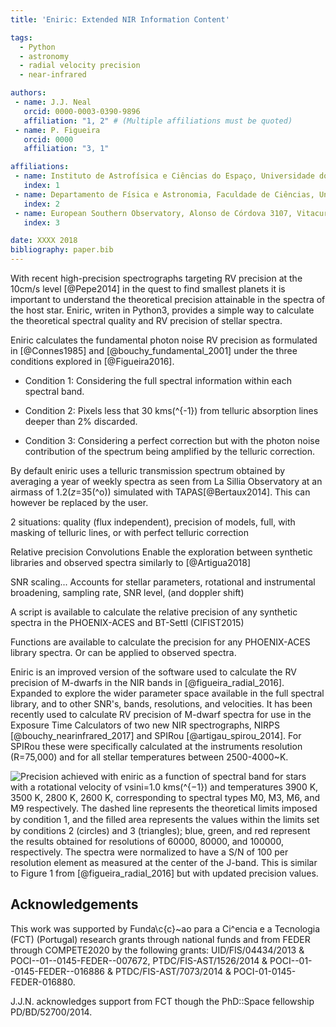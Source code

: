 ```yaml
---
title: 'Eniric: Extended NIR Information Content'

tags:
  - Python
  - astronomy
  - radial velocity precision
  - near-infrared

authors:
 - name: J.J. Neal
   orcid: 0000-0003-0390-9896
   affiliation: "1, 2" # (Multiple affiliations must be quoted)
 - name: P. Figueira
   orcid: 0000
   affiliation: "3, 1"

affiliations:
 - name: Instituto de Astrofísica e Ciências do Espaço, Universidade do Porto, CAUP, Rua das Estrelas, 4150-762, Porto, Portugal
   index: 1
 - name: Departamento de Física e Astronomia, Faculdade de Ciências, Universidade do Porto, Rua do Campo Alegre, 4169-007, Porto, Portugal
   index: 2
 - name: European Southern Observatory, Alonso de Córdova 3107, Vitacura, Casilla 19001, Santiago 19, Chile
   index: 3

date: XXXX 2018
bibliography: paper.bib
---
```


With recent high-precision spectrographs targeting RV precision at the 10cm/s level [@Pepe2014] in the quest to find smallest planets it is important to understand the theoretical precision attainable in the spectra of the host star.
Eniric, writen in Python3, provides a simple way to calculate the theoretical spectral quality and RV precision of stellar spectra.


Eniric calculates the fundamental photon noise RV precision as formulated in [@Connes1985] and [@bouchy_fundamental_2001] under the three conditions explored in [@Figueira2016].

 - Condition 1: Considering the full spectral information within each spectral band.

 - Condition 2: Pixels less that 30 kms\(^{-1}\) from telluric absorption lines deeper than 2% discarded.

 - Condition 3: Considering a perfect correction but with the photon noise contribution of the spectrum being amplified by the telluric correction.

By default eniric uses a telluric transmission spectrum obtained by averaging a year of weekly spectra as seen from La Sillia Observatory at an airmass of 1.2(*z*=35\(^o\)) simulated with TAPAS[@Bertaux2014]. This can however be replaced by the user.

2 situations:  quality (flux independent), precision of models, full, with masking of telluric lines, or with perfect telluric correction

Relative precision
Convolutions
Enable the exploration between synthetic libraries and observed spectra similarly to [@Artigua2018]

SNR scaling...
Accounts for stellar parameters, rotational and instrumental broadening, sampling rate, SNR level, (and doppler shift)


A script is available to calculate the relative precision of any synthetic spectra in the PHOENIX-ACES and BT-Settl (CIFIST2015)

Functions are available to calculate the precision for any PHOENIX-ACES library spectra.
Or can be applied to observed spectra.

Eniric is an improved version of the software used to calculate the RV precision of M-dwarfs in the NIR bands in [@figueira_radial_2016].
Expanded to explore the wider parameter space available in the full spectral library, and to other SNR's, bands, resolutions, and velocities.
It has been recently used to calculate RV precision of M-dwarf spectra for use in the Exposure Time Calculators of two new NIR spectrographs, NIRPS [@bouchy_nearinfrared_2017] and SPIRou [@artigau_spirou_2014]. For SPIRou these were specifically calculated at the instruments resolution (R=75,000) and for all stellar temperatures between 2500-4000~K.


![Precision achieved with *eniric* as a function of spectral band for stars with a rotational velocity of vsini=1.0 kms\(^{−1}\) and temperatures 3900 K, 3500 K, 2800 K, 2600 K, corresponding to spectral types M0, M3, M6, and M9 respectively.
The dashed line represents the theoretical limits imposed by condition 1, and the ﬁlled area represents the values within the limits set by conditions 2 (circles) and 3 (triangles); blue, green, and red represent the results obtained for resolutions of 60000, 80000, and 100000, respectively.
The spectra were normalized to have a S/N of 100 per resolution element as measured at the center of the J-band.
This is similar to Figure 1 from [@figueira_radial_2016] but with updated precision values.](./precisions.png)


## Acknowledgements

This work was supported by Funda\c{c}\~ao para a Ci\^encia e a Tecnologia (FCT) (Portugal) research grants through national funds and from FEDER through COMPETE2020 by the following grants: UID/FIS/04434/2013 & POCI--01--0145-FEDER--007672, PTDC/FIS-AST/1526/2014 & POCI--01--0145-FEDER--016886 & PTDC/FIS-AST/7073/2014 & POCI-01-0145-FEDER-016880.
<!--  -->
J.J.N. acknowledges support from FCT though the PhD::Space fellowship PD/BD/52700/2014.

